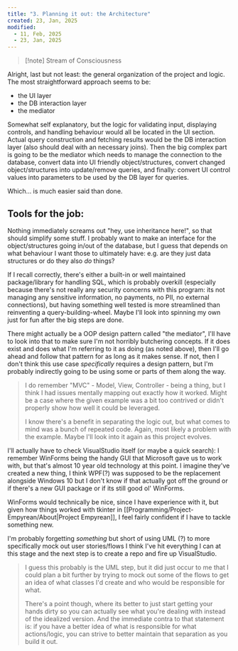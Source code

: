 ```yaml
---
title: "3. Planning it out: the Architecture"
created: 23, Jan, 2025
modified:
  - 11, Feb, 2025
  - 23, Jan, 2025
---
```

>[!note] Stream of Consciousness

Alright, last but not least: the general organization of the project and logic. The most straightforward approach seems to be:

- the UI layer
- the DB interaction layer
- the mediator

Somewhat self explanatory, but the logic for validating input, displaying controls, and handling behaviour would all be located in the UI section. Actual query construction and fetching results would be the DB interaction layer (also should deal with an necessary joins). Then the big complex part is going to be the mediator which needs to manage the connection to the database, convert data into UI friendly object/structures, convert changed object/structures into update/remove queries, and finally: convert UI control values into parameters to be used by the DB layer for queries.

Which... is much easier said than done.

## Tools for the job:

Nothing immediately screams out "hey, use inheritance here!", so that should simplify some stuff. I probably want to make an interface for the object/structures going in/out of the database, but I guess that depends on what behaviour I want those to ultimately have: e.g. are they just data structures or do they also *do* things?

If I recall correctly, there's either a built-in or well maintained package/library for handling SQL, which is probably overkill (especially because there's not really any security concerns with this program: its not managing any sensitive information, no payments, no PII, no external connections), but having something well tested is more streamlined than reinventing a query-building-wheel. Maybe I'll look into spinning my own just for fun after the big steps are done.

There might actually be a OOP design pattern called "the mediator", I'll have to look into that to make sure I'm not horribly butchering concepts. If it does exist and does what I'm referring to it as doing (as noted above), then I'll go ahead and follow that pattern for as long as it makes sense. If not, then I don't think this use case *specifically* requires a design pattern, but I'm probably indirectly going to be using some or parts of them along the way.

> I do remember "MVC" - Model, View, Controller - being a thing, but I think I had issues mentally mapping out exactly how it worked. Might be a case where the given example was a bit too contrived or didn't properly show how well it could be leveraged.
> 
> I know there's a benefit in separating the logic out, but what comes to mind was a bunch of repeated code. Again, most likely a problem with the example. Maybe I'll look into it again as this project evolves.

I'll actually have to check VisualStudio itself (or maybe a quick search): I remember WinForms being the handy GUI that Microsoft gave us to work with, but that's almost 10 year old technology at this point. I imagine they've created a new thing, I think WPF(?) was supposed to be the replacement alongside Windows 10 but I don't know if that actually got off the ground or if there's a new GUI package or if its still good ol' WinForms.

WinForms would technically be nice, since I have experience with it, but given how things worked with tkinter in [[Programming/Project-Empyrean/About|Project Empyrean]], I feel fairly confident if I have to tackle something new.

I'm probably forgetting *something* but short of using UML (?) to more specifically mock out user stories/flows I think I've hit everything I can at this stage and the next step is to create a repo and fire up VisualStudio.

> I guess this probably is the UML step, but it did just occur to me that I could plan a bit further by trying to mock out some of the flows to get an idea of what classes I'd create and who would be responsible for what.
> 
> There's a point though, where its better to just start getting your hands dirty so you can actually see what you're dealing with instead of the idealized version. And the immediate contra to that statement is: if you have a better idea of what is responsible for what actions/logic, you can strive to better maintain that separation as you build it out.
